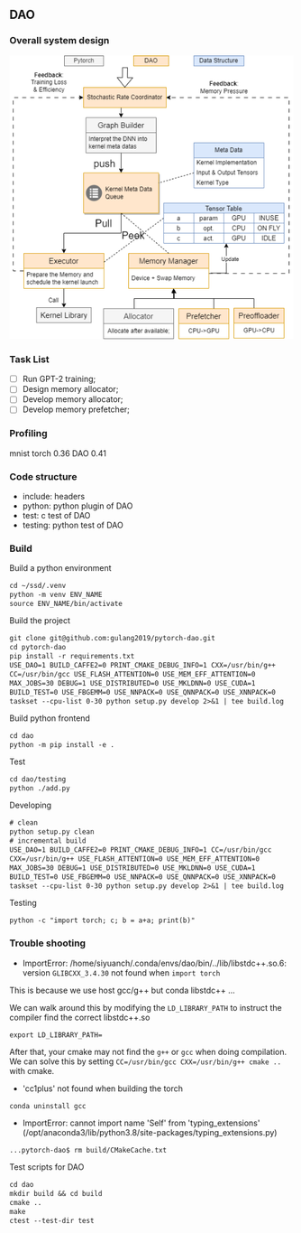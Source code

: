 ## DAO 

### Overall system design 

![image](./system%20design.png)

### Task List 

- [ ] Run GPT-2 training; 
- [ ] Design memory allocator; 
- [ ] Develop memory allocator; 
- [ ] Develop memory prefetcher; 

### Profiling 

mnist torch 0.36 DAO 0.41 

### Code structure
- include: headers
- python: python plugin of DAO  
- test: c test of DAO
- testing: python test of DAO

### Build
Build a python environment 
```
cd ~/ssd/.venv
python -m venv ENV_NAME 
source ENV_NAME/bin/activate 
```

Build the project 
```
git clone git@github.com:gulang2019/pytorch-dao.git
cd pytorch-dao 
pip install -r requirements.txt 
USE_DAO=1 BUILD_CAFFE2=0 PRINT_CMAKE_DEBUG_INFO=1 CXX=/usr/bin/g++ CC=/usr/bin/gcc USE_FLASH_ATTENTION=0 USE_MEM_EFF_ATTENTION=0  MAX_JOBS=30 DEBUG=1 USE_DISTRIBUTED=0 USE_MKLDNN=0 USE_CUDA=1 BUILD_TEST=0 USE_FBGEMM=0 USE_NNPACK=0 USE_QNNPACK=0 USE_XNNPACK=0 taskset --cpu-list 0-30 python setup.py develop 2>&1 | tee build.log
```

Build python frontend 
```
cd dao 
python -m pip install -e . 
```

Test
```
cd dao/testing 
python ./add.py
```

Developing
```
# clean 
python setup.py clean
# incremental build 
USE_DAO=1 BUILD_CAFFE2=0 PRINT_CMAKE_DEBUG_INFO=1 CC=/usr/bin/gcc CXX=/usr/bin/g++ USE_FLASH_ATTENTION=0 USE_MEM_EFF_ATTENTION=0  MAX_JOBS=30 DEBUG=1 USE_DISTRIBUTED=0 USE_MKLDNN=0 USE_CUDA=1 BUILD_TEST=0 USE_FBGEMM=0 USE_NNPACK=0 USE_QNNPACK=0 USE_XNNPACK=0 taskset --cpu-list 0-30 python setup.py develop 2>&1 | tee build.log
```

Testing 
```
python -c "import torch; c; b = a+a; print(b)" 
```

### Trouble shooting
- ImportError: /home/siyuanch/.conda/envs/dao/bin/../lib/libstdc++.so.6: version `GLIBCXX_3.4.30` not found when `import torch` 

This is because we use host gcc/g++ but conda libstdc++ ...

We can walk around this by modifying the `LD_LIBRARY_PATH` to instruct the compiler find the correct libstdc++.so
```
export LD_LIBRARY_PATH=
```
After that, your cmake may not find the `g++` or `gcc` when doing compilation. We can solve this by setting `CC=/usr/bin/gcc CXX=/usr/bin/g++ cmake ..` with cmake.


- 'cc1plus' not found when building the torch
```
conda uninstall gcc
``` 

- ImportError: cannot import name 'Self' from 'typing_extensions' (/opt/anaconda3/lib/python3.8/site-packages/typing_extensions.py)
```
...pytorch-dao$ rm build/CMakeCache.txt
```

Test scripts for DAO 

```
cd dao 
mkdir build && cd build 
cmake ..
make
ctest --test-dir test
```
